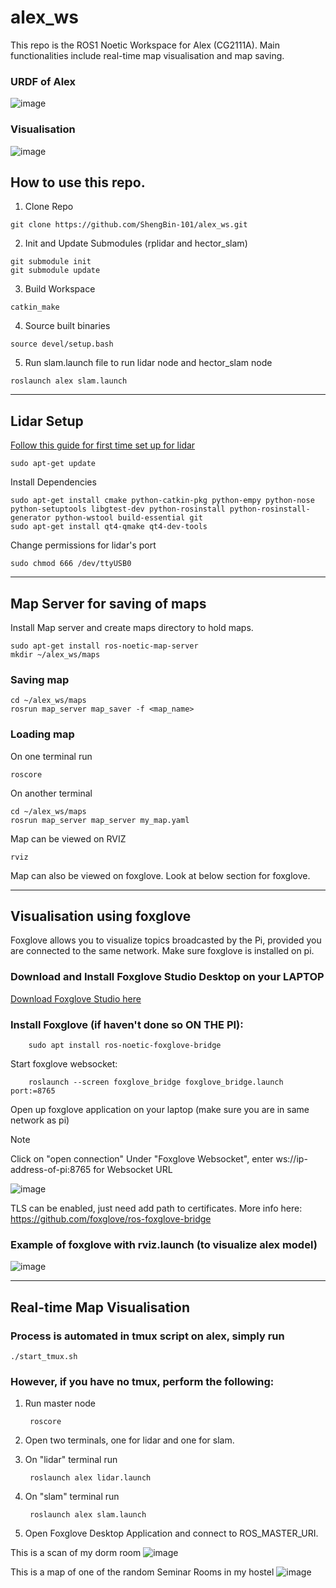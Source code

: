 # alex_ws

This repo is the ROS1 Noetic Workspace for Alex (CG2111A).
Main functionalities include real-time map visualisation and map saving.

### URDF of Alex
![image](https://github.com/ShengBin-101/alex_ws/assets/52733750/fd6f603c-8100-4928-a7c4-a6559323e328)


### Visualisation
![image](https://github.com/ShengBin-101/alex_ws/assets/52733750/763e0d64-7692-4e8b-bb72-452f9ac1c197)


## How to use this repo.

1) Clone Repo
```
git clone https://github.com/ShengBin-101/alex_ws.git
```
2) Init and Update Submodules (rplidar and hector_slam)
```
git submodule init
git submodule update
```
3) Build Workspace
```
catkin_make
```
4) Source built binaries
```
source devel/setup.bash
```
5) Run slam.launch file to run lidar node and hector_slam node
```
roslaunch alex slam.launch
```
---

## Lidar Setup
[Follow this guide for first time set up for lidar](https://automaticaddison.com/how-to-build-an-indoor-map-using-ros-and-lidar-based-slam/)

    sudo apt-get update
Install Dependencies

    sudo apt-get install cmake python-catkin-pkg python-empy python-nose python-setuptools libgtest-dev python-rosinstall python-rosinstall-generator python-wstool build-essential git
    sudo apt-get install qt4-qmake qt4-dev-tools

Change permissions for lidar's port

    sudo chmod 666 /dev/ttyUSB0
---
## Map Server for saving of maps

Install Map server and create maps directory to hold maps.
    
    sudo apt-get install ros-noetic-map-server
    mkdir ~/alex_ws/maps

### Saving map
    
    cd ~/alex_ws/maps
    rosrun map_server map_saver -f <map_name>

### Loading map
On one terminal run

    roscore
On another terminal

    cd ~/alex_ws/maps
    rosrun map_server map_server my_map.yaml
Map can be viewed on RVIZ

    rviz

Map can also be viewed on foxglove. Look at below section for foxglove.

---
## Visualisation using foxglove

Foxglove allows you to visualize topics broadcasted by the Pi, provided you are connected to the same network.
Make sure foxglove is installed on pi.

### Download and Install Foxglove Studio Desktop on your LAPTOP
[Download Foxglove Studio here](https://foxglove.dev/download)

### Install Foxglove (if haven't done so ON THE PI):
```
    sudo apt install ros-noetic-foxglove-bridge
```

Start foxglove websocket:
```
    roslaunch --screen foxglove_bridge foxglove_bridge.launch port:=8765
```

Open up foxglove application on your laptop (make sure you are in same network as pi)

> [!NOTE]
> Click on "open connection"
> Under "Foxglove Websocket", enter ws://ip-address-of-pi:8765 for Websocket URL

![image](https://github.com/ShengBin-101/alex_ws/assets/52733750/59acae9c-4a21-435f-97e3-09539afc36ad)

TLS can be enabled, just need add path to certificates.
More info here: https://github.com/foxglove/ros-foxglove-bridge

### Example of foxglove with rviz.launch (to visualize alex model)
![image](https://github.com/ShengBin-101/alex_ws/assets/52733750/7bbd2431-71d5-4141-84cc-da8585d3f1eb)

---
## Real-time Map Visualisation
### Process is automated in tmux script on alex, simply run

    ./start_tmux.sh

### However, if you have no tmux, perform the following:
1. Run master node

        roscore

2. Open two terminals, one for lidar and one for slam.

3. On "lidar" terminal run

        roslaunch alex lidar.launch
    
4. On "slam" terminal run 

        roslaunch alex slam.launch

5. Open Foxglove Desktop Application and connect to ROS_MASTER_URI.

This is a scan of my dorm room
![image](https://github.com/ShengBin-101/alex_ws/assets/52733750/ca35e862-b39e-4007-b5e6-ec6b9b84491c)

This is a map of one of the random Seminar Rooms in my hostel
![image](https://github.com/ShengBin-101/alex_ws/assets/52733750/e9ee841f-6cdf-4468-bd83-cdc7a047e951)



